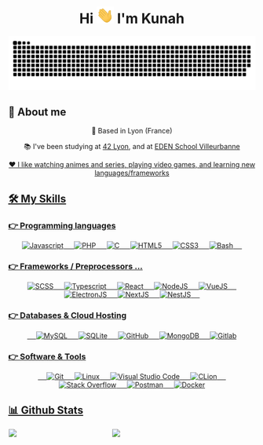 <div align="center">
<h1 align="center">Hi <img width="35" src="./resources/waving.gif"> I'm Kunah</h1>
</div>

<div align="center">
  <a href="https://kunah.fr">
  <img  src="./resources/grid-snake.svg"
       alt="snake" /></a>
</div>

## 🙈 About me

<p align='center'>📍 Based in Lyon (France)</p>
<p align='center'>📚 I've been studying at <a href="https://42lyon.fr">42 Lyon</a>, and at <a href="https://edenschool.fr">EDEN School Villeurbanne</></p>
<p align='center'>❤️ I like watching animes and series, playing video games, and learning new languages/frameworks</p>


## 🛠️ My Skills

### 👉 Programming languages

<p align="center"> 
  
  <img alt="Javascript" src="https://img.shields.io/badge/Javascript-e6d34b?style=for-the-badge&logo=javascript&logoColor=black"/>
  &emsp;
  <img alt="PHP" src="https://img.shields.io/badge/PHP-787cb5?style=for-the-badge&logo=php&logoColor=white"/>
  &emsp;
  <img alt="C" src="https://img.shields.io/badge/C-283593?style=for-the-badge&logo=c&logoColor=white"/>
  &emsp;
  <img alt="HTML5" src="https://img.shields.io/badge/HTML-e86328?style=for-the-badge&logo=html5&logoColor=white"/>
  &emsp;
  <img alt="CSS3" src="https://img.shields.io/badge/CSS-2965f1?style=for-the-badge&logo=css3&logoColor=white"/>
  &emsp;
  <img alt="Bash" src="https://img.shields.io/badge/GNU%20Bash-4EAA25?style=for-the-badge&logo=GNU%20Bash&logoColor=white"/>
  &emsp;
</p>

### 👉 Frameworks / Preprocessors ...
<p align="center"> 
  <img alt="SCSS" src="https://img.shields.io/badge/SCSS-E98DB8?style=for-the-badge&logo=sass&logoColor=white"/>
  &emsp;
  <img alt="Typescript" src="https://img.shields.io/badge/TypeScript-3178C6?style=for-the-badge&logo=typescript&logoColor=white"/>
  &emsp;
  <img alt="React" src="https://img.shields.io/badge/React-6adcf5?style=for-the-badge&logo=react&logoColor=black"/>
  &emsp;
  <img alt="NodeJS" src="https://img.shields.io/badge/Node.JS-036e02?style=for-the-badge&logo=node.js&logoColor=white"/>
  &emsp;
  <img alt="VueJS" src="https://img.shields.io/badge/Vue-42b883?style=for-the-badge&logo=vue.js&logoColor=white"/>
  &emsp;
  <img alt="ElectronJS" src="https://img.shields.io/badge/Electron-0881d1?style=for-the-badge&logo=electron&logoColor=white"/>
  &emsp;
  <img alt="NextJS" src="https://img.shields.io/badge/Next-66c8c4?style=for-the-badge&logo=next.js&logoColor=white"/>
  &emsp;
  <img alt="NestJS" src="https://img.shields.io/badge/Nest-E0234E?style=for-the-badge&logo=nestjs&logoColor=white"/>
  &emsp;
</p>

### 👉 Databases & Cloud Hosting
<p align="center">
  &emsp;
  <img alt="MySQL" src="https://img.shields.io/badge/MySQL-00000F?style=for-the-badge&logo=mysql&logoColor=white">
  &emsp;
  <img alt="SQLite" src="https://img.shields.io/badge/SQLite-07405E?style=for-the-badge&logo=sqlite&logoColor=white"/>
  &emsp;
  <img alt="GitHub" src="https://img.shields.io/badge/GitHub-100000?style=for-the-badge&logo=github&logoColor=white">
  &emsp;
  <img alt="MongoDB" src="https://img.shields.io/badge/Mongo DB-4DB33D?style=for-the-badge&logo=mongodb&logoColor=white">
  &emsp;
  <img alt="Gitlab" src="https://img.shields.io/badge/gitlab-fff?style=for-the-badge&logo=gitlab&logoColor=white">
</p>

 ### 👉 Software & Tools
<p align="center">
  &emsp;
  <img alt="Git" src="https://img.shields.io/badge/Git-F05032?style=for-the-badge&logo=git&logoColor=white">
  &emsp;
  <img alt="Linux" src="https://img.shields.io/badge/Linux-FCC624?style=for-the-badge&logo=linux&logoColor=black">
  &emsp;
  <img alt="Visual Studio Code" src="https://img.shields.io/badge/Visual_Studio_Code-0078D4?style=for-the-badge&logo=visual%20studio%20code&logoColor=white">
  &emsp;
  <img alt="CLion" src="https://img.shields.io/badge/CLion-21D18A?style=for-the-badge&logo=clion&logoColor=white">
  &emsp;
  <img alt="Stack Overflow" src="https://img.shields.io/badge/Stack_Overflow-FE7A16?style=for-the-badge&logo=stack-overflow&logoColor=white">
  &emsp;
  <img alt="Postman" src="https://img.shields.io/badge/Postman-FF6C37?style=for-the-badge&logo=Postman&logoColor=white">
  &emsp;
  <img alt="Docker" src="https://img.shields.io/badge/docker-0073EC?style=for-the-badge&logo=docker&logoColor=white">
</p>

## 📊 Github Stats
<div align="center" style="display: flex; justify-content: space-around;">
  <img width="41.7%" src='https://github-readme-stats.vercel.app/api/top-langs/?username=0xKunah&layout=compact&langs_count=8&bg_color=0d1117&text_color=E5E7EB&hide=roff,objective-c'/>
  <img width="57.7%" src='https://github-readme-stats.vercel.app/api?username=0xKunah&count_private=true&bg_color=0d1117&text_color=E5E7EB'/>
</div>
